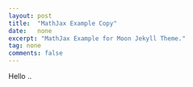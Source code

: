 ```yaml
---
layout: post
title:  "MathJax Example Copy"
date:   none
excerpt: "MathJax Example for Moon Jekyll Theme."
tag: none
comments: false
---
```


Hello ..
